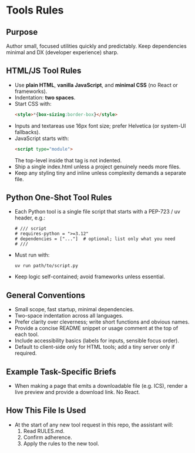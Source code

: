 # Tools Rules

## Purpose
Author small, focused utilities quickly and predictably. Keep dependencies minimal and DX (developer experience) sharp.

## HTML/JS Tool Rules
- Use **plain HTML**, **vanilla JavaScript**, and **minimal CSS** (no React or frameworks).
- Indentation: **two spaces**.
- Start CSS with:
  ```html
  <style>*{box-sizing:border-box}</style>
  ```
- Inputs and textareas use 16px font size; prefer Helvetica (or system-UI fallbacks).
- JavaScript starts with:
  ```html
  <script type="module">
  ```
  The top-level inside that tag is not indented.
- Ship a single index.html unless a project genuinely needs more files.
- Keep any styling tiny and inline unless complexity demands a separate file.

## Python One-Shot Tool Rules
- Each Python tool is a single file script that starts with a PEP-723 / uv header, e.g.:
  ```
  # /// script
  # requires-python = ">=3.12"
  # dependencies = ["..."]  # optional; list only what you need
  # ///
  ```
- Must run with:
  ```
  uv run path/to/script.py
  ```
- Keep logic self-contained; avoid frameworks unless essential.

## General Conventions
- Small scope, fast startup, minimal dependencies.
- Two-space indentation across all languages.
- Prefer clarity over cleverness; write short functions and obvious names.
- Provide a concise README snippet or usage comment at the top of each tool.
- Include accessibility basics (labels for inputs, sensible focus order).
- Default to client-side only for HTML tools; add a tiny server only if required.

## Example Task-Specific Briefs
- When making a page that emits a downloadable file (e.g. ICS), render a live preview and provide a download link. No React.

## How This File Is Used
- At the start of any new tool request in this repo, the assistant will:
  1. Read RULES.md.
  2. Confirm adherence.
  3. Apply the rules to the new tool.

